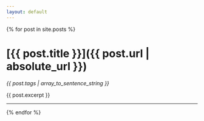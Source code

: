 ```yaml
---
layout: default
---
```


{% for post in site.posts %}
# [{{ post.title }}]({{ post.url | absolute_url }})
*{{ post.tags | array_to_sentence_string }}*

{{ post.excerpt }}

---

{% endfor %}